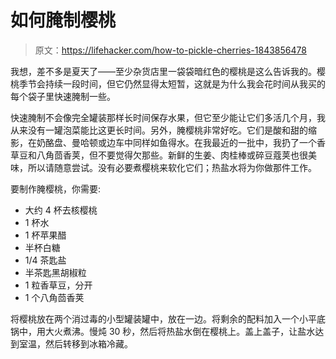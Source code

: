 # 如何腌制樱桃

> 原文：<https://lifehacker.com/how-to-pickle-cherries-1843856478>

我想，差不多是夏天了——至少杂货店里一袋袋暗红色的樱桃是这么告诉我的。樱桃季节会持续一段时间，但它仍然显得太短暂，这就是为什么我会花时间从我买的每个袋子里快速腌制一些。



快速腌制不会像完全罐装那样长时间保存水果，但它至少能让它们多活几个月，我从来没有一罐泡菜能比这更长时间。另外，腌樱桃非常好吃。它们是酸和甜的缩影，在奶酪盘、曼哈顿或边车中同样如鱼得水。在我最近的一批中，我扔了一个香草豆和八角茴香荚，但不要觉得欠那些。新鲜的生姜、肉桂棒或碎豆蔻荚也很美味，所以请随意尝试。没有必要煮樱桃来软化它们；热盐水将为你做那件工作。

要制作腌樱桃，你需要:

*   大约 4 杯去核樱桃
*   1 杯水
*   1 杯苹果醋
*   半杯白糖
*   1/4 茶匙盐
*   半茶匙黑胡椒粒
*   1 粒香草豆，分开
*   1 个八角茴香荚

将樱桃放在两个消过毒的小型罐装罐中，放在一边。将剩余的配料加入一个小平底锅中，用大火煮沸。慢炖 30 秒，然后将热盐水倒在樱桃上。盖上盖子，让盐水达到室温，然后转移到冰箱冷藏。